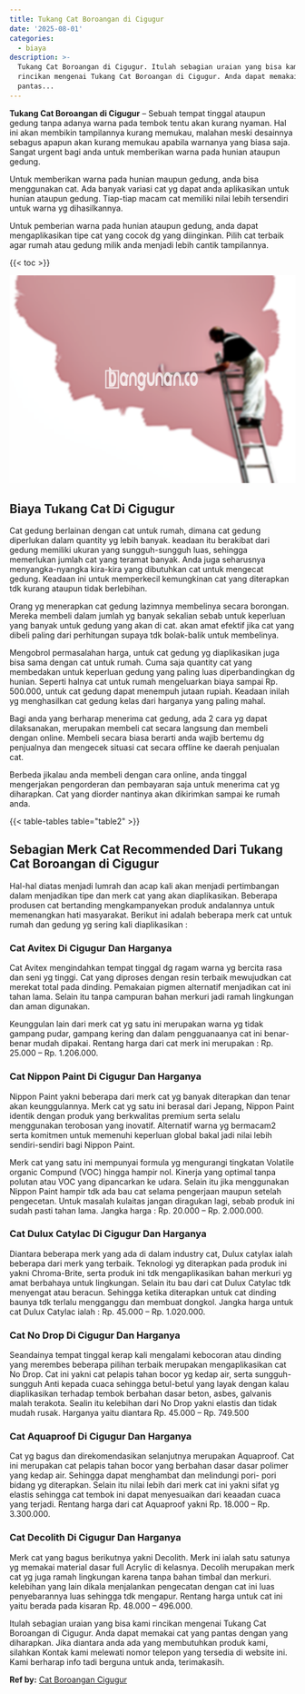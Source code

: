 ```yaml
---
title: Tukang Cat Boroangan di Cigugur
date: '2025-08-01'
categories:
  - biaya
description: >-
  Tukang Cat Boroangan di Cigugur. Itulah sebagian uraian yang bisa kami
  rincikan mengenai Tukang Cat Boroangan di Cigugur. Anda dapat memakai cat yang
  pantas...
---
```


**Tukang Cat Boroangan di Cigugur** – Sebuah tempat tinggal ataupun gedung tanpa adanya warna pada tembok tentu akan kurang nyaman. Hal ini akan membikin tampilannya kurang memukau, malahan meski desainnya sebagus apapun akan kurang memukau apabila warnanya yang biasa saja. Sangat urgent bagi anda untuk memberikan warna pada hunian ataupun gedung.

Untuk memberikan warna pada hunian maupun gedung, anda bisa menggunakan cat. Ada banyak variasi cat yg dapat anda aplikasikan untuk hunian ataupun gedung. Tiap-tiap macam cat memiliki nilai lebih tersendiri untuk warna yg dihasilkannya.

Untuk pemberian warna pada hunian ataupun gedung, anda dapat mengaplikasikan tipe cat yang cocok dg yang diinginkan. Pilih cat terbaik agar rumah atau gedung milik anda menjadi lebih cantik tampilannya.

{{< toc >}}

![Tukang Cat Boroangan di Cigugur](/images/jasa-cat-murah19.png)

## Biaya Tukang Cat Di Cigugur

Cat gedung berlainan dengan cat untuk rumah, dimana cat gedung diperlukan dalam quantity yg lebih banyak. keadaan itu berakibat dari gedung memiliki ukuran yang sungguh-sungguh luas, sehingga memerlukan jumlah cat yang teramat banyak. Anda juga seharusnya menyangka-nyangka kira-kira yang dibutuhkan cat untuk mengecat gedung. Keadaan ini untuk memperkecil kemungkinan cat yang diterapkan tdk kurang ataupun tidak berlebihan.

Orang yg menerapkan cat gedung lazimnya membelinya secara borongan. Mereka membeli dalam jumlah yg banyak sekalian sebab untuk keperluan yang banyak untuk gedung yang akan di cat. akan amat efektif jika cat yang dibeli paling dari perhitungan supaya tdk bolak-balik untuk membelinya.

Mengobrol permasalahan harga, untuk cat gedung yg diaplikasikan juga bisa sama dengan cat untuk rumah. Cuma saja quantity cat yang membedakan untuk keperluan gedung yang paling luas diperbandingkan dg hunian. Seperti halnya cat untuk rumah mengeluarkan biaya sampai Rp. 500.000, untuk cat gedung dapat menempuh jutaan rupiah. Keadaan inilah yg menghasilkan cat gedung kelas dari harganya yang paling mahal.

Bagi anda yang berharap menerima cat gedung, ada 2 cara yg dapat dilaksanakan, merupakan membeli cat secara langsung dan membeli dengan online. Membeli secara biasa berarti anda wajib bertemu dg penjualnya dan mengecek situasi cat secara offline ke daerah penjualan cat.

Berbeda jikalau anda membeli dengan cara online, anda tinggal mengerjakan pengorderan dan pembayaran saja untuk menerima cat yg diharapkan. Cat yang diorder nantinya akan dikirimkan sampai ke rumah anda.

{{< table-tables table="table2" >}}

## Sebagian Merk Cat Recommended Dari Tukang Cat Boroangan di Cigugur

Hal-hal diatas menjadi lumrah dan acap kali akan menjadi pertimbangan dalam menjadikan tipe dan merk cat yang akan diaplikasikan. Beberapa produsen cat bertanding mengkampanyekan produk andalannya untuk memenangkan hati masyarakat. Berikut ini adalah beberapa merk cat untuk rumah dan gedung yg sering kali diaplikasikan :

### Cat Avitex Di Cigugur Dan Harganya

Cat Avitex mengindahkan tempat tinggal dg ragam warna yg bercita rasa dan seni yg tinggi. Cat yang diproses dengan resin terbaik mewujudkan cat merekat total pada dinding. Pemakaian pigmen alternatif menjadikan cat ini tahan lama. Selain itu tanpa campuran bahan merkuri jadi ramah lingkungan dan aman digunakan.

Keunggulan lain dari merk cat yg satu ini merupakan warna yg tidak gampang pudar, gampang kering dan dalam pengguanaanya cat ini benar-benar mudah dipakai. Rentang harga dari cat merk ini merupakan : Rp. 25.000 – Rp. 1.206.000.

### Cat Nippon Paint Di Cigugur Dan Harganya

Nippon Paint yakni beberapa dari merk cat yg banyak diterapkan dan tenar akan keunggulannya. Merk cat yg satu ini berasal dari Jepang, Nippon Paint identik dengan produk yang berkwalitas premium serta selalu menggunakan terobosan yang inovatif. Alternatif warna yg bermacam2 serta komitmen untuk memenuhi keperluan global bakal jadi nilai lebih sendiri-sendiri bagi Nippon Paint.

Merk cat yang satu ini mempunyai formula yg mengurangi tingkatan Volatile organic Compund (VOC) hingga hampir nol. Kinerja yang optimal tanpa polutan atau VOC yang dipancarkan ke udara. Selain itu jika menggunakan Nippon Paint hampir tdk ada bau cat selama pengerjaan maupun setelah pengecetan. Untuk masalah kulaitas jangan diragukan lagi, sebab produk ini sudah pasti tahan lama. Jangka harga : Rp. 20.000 – Rp. 2.000.000.

### Cat Dulux Catylac Di Cigugur Dan Harganya

Diantara beberapa merk yang ada di dalam industry cat, Dulux catylax ialah beberapa dari merk yang terbaik. Teknologi yg diterapkan pada produk ini yakni Chroma-Brite, serta produk ini tdk mengaplikasikan bahan merkuri yg amat berbahaya untuk lingkungan. Selain itu bau dari cat Dulux Catylac tdk menyengat atau beracun. Sehingga ketika diterapkan untuk cat dinding baunya tdk terlalu mengganggu dan membuat dongkol. Jangka harga untuk cat Dulux Catylac ialah : Rp. 45.000 – Rp. 1.020.000.

### Cat No Drop Di Cigugur Dan Harganya

Seandainya tempat tinggal kerap kali mengalami kebocoran atau dinding yang merembes beberapa pilihan terbaik merupakan mengaplikasikan cat No Drop. Cat ini yakni cat pelapis tahan bocor yg kedap air, serta sungguh-sungguh Anti kepada cuaca sehingga betul-betul yang layak dengan kalau diaplikasikan terhadap tembok berbahan dasar beton, asbes, galvanis malah terakota. Sealin itu kelebihan dari No Drop yakni elastis dan tidak mudah rusak. Harganya yaitu diantara Rp. 45.000 – Rp. 749.500

### Cat Aquaproof Di Cigugur Dan Harganya

Cat yg bagus dan direkomendasikan selanjutnya merupakan Aquaproof. Cat ini merupakan cat pelapis tahan bocor yang berbahan dasar dasar polimer yang kedap air. Sehingga dapat menghambat dan melindungi pori- pori bidang yg diterapkan. Selain itu nilai lebih dari merk cat ini yakni sifat yg elastis sehingga cat tembok ini dapat menyesuaikan dari keaadan cuaca yang terjadi. Rentang harga dari cat Aquaproof yakni Rp. 18.000 – Rp. 3.300.000.

### Cat Decolith Di Cigugur Dan Harganya

Merk cat yang bagus berikutnya yakni Decolith. Merk ini ialah satu satunya yg memakai material dasar full Acrylic di kelasnya. Decolih merupakan merk cat yg juga ramah lingkungan karena tanpa bahan timbal dan merkuri. kelebihan yang lain dikala menjalankan pengecatan dengan cat ini luas penyebarannya luas sehingga tdk mengapur. Rentang harga untuk cat ini yaitu berada pada kisaran Rp. 48.000 – 496.000.

Itulah sebagian uraian yang bisa kami rincikan mengenai Tukang Cat Boroangan di Cigugur. Anda dapat memakai cat yang pantas dengan yang diharapkan. Jika diantara anda ada yang membutuhkan produk kami, silahkan Kontak kami melewati nomor telepon yang tersedia di website ini. Kami berharap info tadi berguna untuk anda, terimakasih.

**Ref by:** [Cat Boroangan Cigugur](https://id.wikipedia.org/wiki/Cat)
